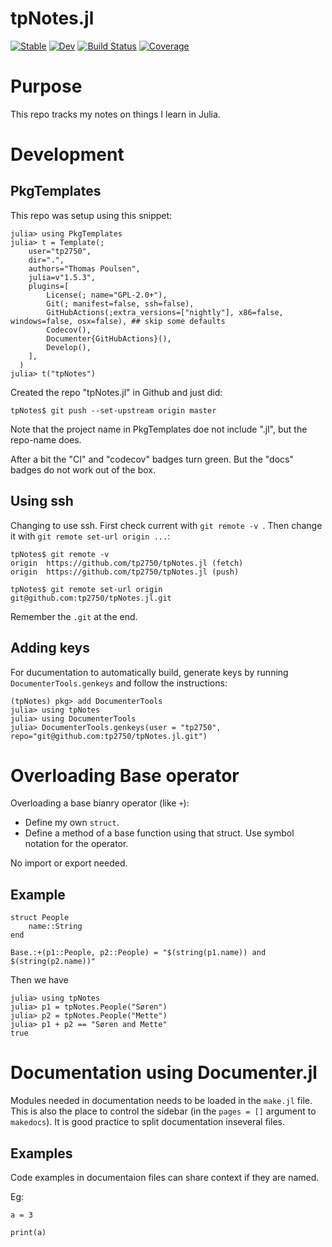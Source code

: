 # tpNotes.jl

[![Stable](https://img.shields.io/badge/docs-stable-blue.svg)](https://tp2750.github.io/tpNotes.jl/stable)
[![Dev](https://img.shields.io/badge/docs-dev-blue.svg)](https://tp2750.github.io/tpNotes.jl/dev)
[![Build Status](https://github.com/tp2750/tpNotes.jl/workflows/CI/badge.svg)](https://github.com/tp2750/tpNotes.jl/actions)
[![Coverage](https://codecov.io/gh/tp2750/tpNotes.jl/branch/master/graph/badge.svg)](https://codecov.io/gh/tp2750/tpNotes.jl)

# Purpose

This repo tracks my notes on things I learn in Julia.

# Development

## PkgTemplates
This repo was setup using this snippet:

```{julia}
julia> using PkgTemplates
julia> t = Template(; 
    user="tp2750",
    dir=".",
    authors="Thomas Poulsen",
    julia=v"1.5.3",
    plugins=[
        License(; name="GPL-2.0+"),
        Git(; manifest=false, ssh=false),
        GitHubActions(;extra_versions=["nightly"], x86=false, windows=false, osx=false), ## skip some defaults
        Codecov(),
        Documenter{GitHubActions}(),
        Develop(),
    ],
  )
julia> t("tpNotes")
```

Created the repo "tpNotes.jl" in Github and just did:

```{bash}
tpNotes$ git push --set-upstream origin master
```

Note that the project name in PkgTemplates doe not include ".jl", but the repo-name does.

After a bit the "CI" and "codecov" badges turn green.
But the "docs" badges do not work out of the box.

## Using ssh

Changing to use ssh.
First check current with `git remote -v `.
Then change it with `git remote set-url origin ...`:

```{bash}
tpNotes$ git remote -v 
origin	https://github.com/tp2750/tpNotes.jl (fetch)
origin	https://github.com/tp2750/tpNotes.jl (push)

tpNotes$ git remote set-url origin  git@github.com:tp2750/tpNotes.jl.git
```

Remember the `.git` at the end.

## Adding keys

For ducumentation to automatically build, generate keys by running `DocumenterTools.genkeys` and follow the instructions:

```{julia}
(tpNotes) pkg> add DocumenterTools
julia> using tpNotes
julia> using DocumenterTools
julia> DocumenterTools.genkeys(user = "tp2750", repo="git@github.com:tp2750/tpNotes.jl.git")
```



# Overloading Base operator

Overloading a base bianry operator (like `+`):

* Define my own `struct`.
* Define a method of a base function using that struct. Use symbol notation for the operator.

No import or export needed.

## Example

```{julia}
struct People
    name::String
end

Base.:+(p1::People, p2::People) = "$(string(p1.name)) and $(string(p2.name))"
```

Then we have

```{julia}
julia> using tpNotes
julia> p1 = tpNotes.People("Søren")
julia> p2 = tpNotes.People("Mette")
julia> p1 + p2 == "Søren and Mette"
true
```

# Documentation using Documenter.jl

Modules needed in documentation needs to be loaded in the `make.jl` file.
This is also the place to control the sidebar (in the `pages = []` argument to `makedocs`).
It is good practice to split documentation inseveral files.

## Examples

Code examples in documentaion files can share context if they are named.

Eg:

  ```@example 1
  a = 3
  ```
  
  ```@example 1
  print(a)
  ```
